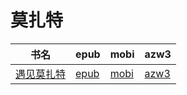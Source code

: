 # 莫扎特

| 书名 | epub | mobi | azw3 |
| --- | --- | --- | --- |
| [遇见莫扎特](http://ct.dalanmei.com/f/31084289-572120210-3d19a8) | [epub](http://ct.dalanmei.com/f/31084289-572120210-3d19a8) | [mobi](http://ct.dalanmei.com/f/31084289-571648855-379271) | [azw3](http://ct.dalanmei.com/f/31084289-572180474-e8ae42) |

